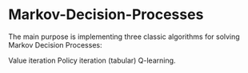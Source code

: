 # Markov-Decision-Processes

The main purpose is implementing three classic algorithms for solving Markov Decision Processes: 

Value iteration
Policy iteration
(tabular) Q-learning. 
